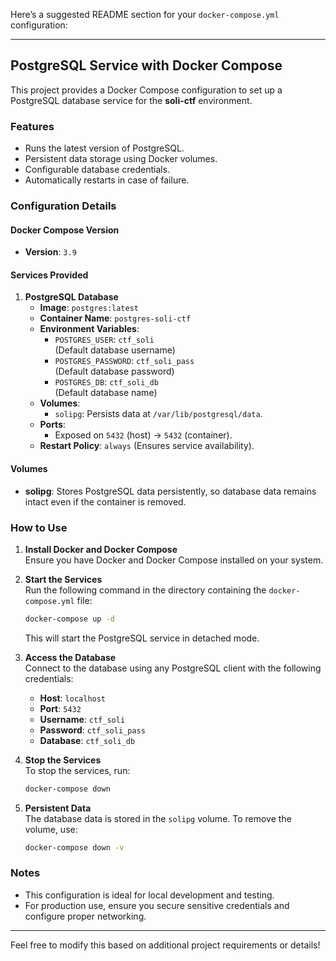 Here’s a suggested README section for your `docker-compose.yml` configuration:

---

## PostgreSQL Service with Docker Compose

This project provides a Docker Compose configuration to set up a PostgreSQL database service for the **soli-ctf** environment.

### Features
- Runs the latest version of PostgreSQL.
- Persistent data storage using Docker volumes.
- Configurable database credentials.
- Automatically restarts in case of failure.

### Configuration Details

#### Docker Compose Version
- **Version**: `3.9`

#### Services Provided
1. **PostgreSQL Database**
   - **Image**: `postgres:latest`
   - **Container Name**: `postgres-soli-ctf`
   - **Environment Variables**:
     - `POSTGRES_USER`: `ctf_soli`  
       (Default database username)
     - `POSTGRES_PASSWORD`: `ctf_soli_pass`  
       (Default database password)
     - `POSTGRES_DB`: `ctf_soli_db`  
       (Default database name)
   - **Volumes**:
     - `solipg`: Persists data at `/var/lib/postgresql/data`.
   - **Ports**:
     - Exposed on `5432` (host) → `5432` (container).
   - **Restart Policy**: `always` (Ensures service availability).

#### Volumes
- **solipg**: Stores PostgreSQL data persistently, so database data remains intact even if the container is removed.

### How to Use

1. **Install Docker and Docker Compose**  
   Ensure you have Docker and Docker Compose installed on your system.

2. **Start the Services**  
   Run the following command in the directory containing the `docker-compose.yml` file:
   ```bash
   docker-compose up -d
   ```
   This will start the PostgreSQL service in detached mode.

3. **Access the Database**  
   Connect to the database using any PostgreSQL client with the following credentials:
   - **Host**: `localhost`
   - **Port**: `5432`
   - **Username**: `ctf_soli`
   - **Password**: `ctf_soli_pass`
   - **Database**: `ctf_soli_db`

4. **Stop the Services**  
   To stop the services, run:
   ```bash
   docker-compose down
   ```

5. **Persistent Data**  
   The database data is stored in the `solipg` volume. To remove the volume, use:
   ```bash
   docker-compose down -v
   ```

### Notes
- This configuration is ideal for local development and testing.
- For production use, ensure you secure sensitive credentials and configure proper networking.

--- 

Feel free to modify this based on additional project requirements or details!
